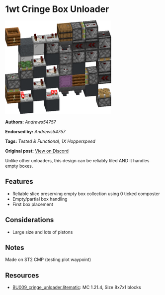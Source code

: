 # 1wt Cringe Box Unloader
<img alt="image.png" src="images/image.png?raw=1" height="300px">

**Authors:** *Andrews54757*

**Endorsed by:** *Andrews54757*

**Tags:** *Tested & Functional, 1X Hopperspeed*

**Original post:** [View on Discord](https://discord.com/channels/1375556143186837695/1390778080330518568)

Unlike other unloaders, this design can be reliably tiled AND it handles empty boxes.

## Features
- Reliable slice preserving empty box collection using 0 ticked composter
- Empty/partial box handling
- First box placement

## Considerations
- Large size and lots of pistons

## Notes
Made on ST2 CMP (testing plot waypoint)

## Resources
- [BU009_cringe_unloader.litematic](attachments/BU009_cringe_unloader.litematic): MC 1.21.4, Size 8x7x1 blocks
